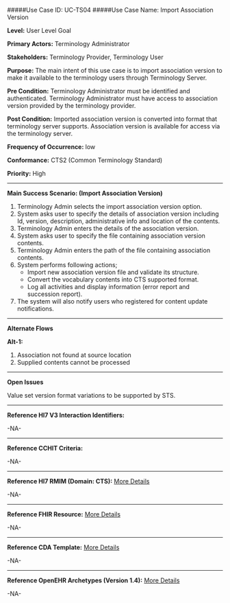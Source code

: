 #####Use Case ID: UC-TS04
#####Use Case Name:  Import Association Version

**Level:**                     User Level Goal

**Primary Actors:**            Terminology Administrator  

**Stakeholders:**              Terminology Provider, Terminology User

**Purpose:**                   The main intent of this use case is to import association version to make it available to the terminology users through Terminology Server.

**Pre Condition:**             Terminology Administrator must be identified and authenticated. Terminology Administrator must have access to association version provided by the terminology provider.

**Post Condition:**            Imported association version is converted into format that terminology server supports. Association version is available for access via the terminology server.

**Frequency of Occurrence:**   low

**Conformance:**             	 CTS2 (Common Terminology Standard)

**Priority:**                  High
__________________________________________________________
**Main Success Scenario: (Import Association Version)**

1.	Terminology Admin selects the import association version option.
2.	System asks user to specify the details of association version including Id, version, description, administrative info and location of the contents. 
3.	Terminology Admin enters the details of the association version.
4.	System asks user to specify the file containing association version contents.
5.	Terminology Admin enters the path of the file containing association contents.
6.	System performs following actions;
    * Import new association version file and validate its structure.
    * Convert the vocabulary contents into CTS supported format.
    * Log all activities and display information (error report and succession report).
7.	The system will also notify users who registered for content update notifications.

__________________________________________________________
**Alternate Flows** 

**Alt-1:**

1.	Association not found at source location
2.	Supplied contents cannot be processed 

_______________________________________________________________
**Open Issues**

Value set version format variations to be supported by STS.
_______________________________________________________________
**Reference Hl7 V3 Interaction Identifiers:**

-NA-
_______________________________________________________________
**Reference CCHIT Criteria:**

-NA-

_______________________________________________________________
**Reference Hl7 RMIM (Domain: CTS):** [More Details](http://www.hl7.org/implement/standards/product_brief.cfm?product_id=306)

-NA-

_______________________________________________________________
**Reference FHIR Resource:** [More Details](http://www.hl7.org/implement/standards/fhir/resourcelist.html)

-NA-
_______________________________________________________________
**Reference CDA Template:** [More Details](http://www.hl7.org/Special/committees/structure/index.cfm)

-NA-
_______________________________________________________________
**Reference OpenEHR Archetypes (Version 1.4):** [More Details](http://www.openehr.org/ckm/)

-NA-
